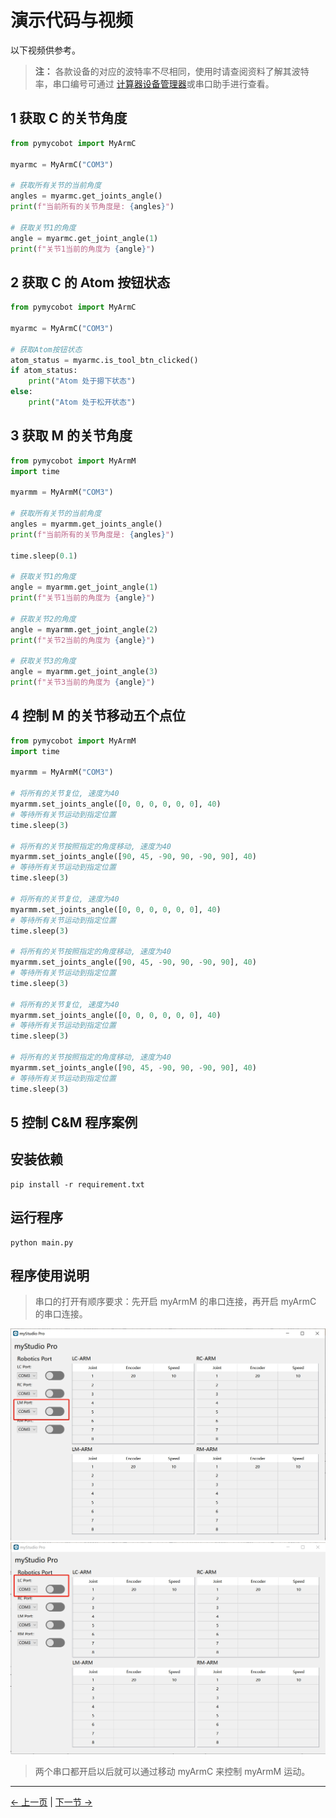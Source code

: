 # 演示代码与视频

以下视频供参考。

> **注：** 各款设备的对应的波特率不尽相同，使用时请查阅资料了解其波特率，串口编号可通过 [计算器设备管理器](https://docs.elephantrobotics.com/docs/gitbook-en/4-BasicApplication/4.1-myStudio/4.1.1-myStudio_download_driverinstalled.html#4113-how-to-distinguish-between-cp210x-chip-and-cp34x-chip)或串口助手进行查看。

## 1 获取 C 的关节角度

```python
from pymycobot import MyArmC

myarmc = MyArmC("COM3")

# 获取所有关节的当前角度
angles = myarmc.get_joints_angle()
print(f"当前所有的关节角度是: {angles}")

# 获取关节1的角度
angle = myarmc.get_joint_angle(1)
print(f"关节1当前的角度为 {angle}")
```

## 2 获取 C 的 Atom 按钮状态

```python
from pymycobot import MyArmC

myarmc = MyArmC("COM3")

# 获取Atom按钮状态
atom_status = myarmc.is_tool_btn_clicked()
if atom_status:
    print("Atom 处于摁下状态")
else:
    print("Atom 处于松开状态")

```

## 3 获取 M 的关节角度

```python
from pymycobot import MyArmM
import time

myarmm = MyArmM("COM3")

# 获取所有关节的当前角度
angles = myarmm.get_joints_angle()
print(f"当前所有的关节角度是: {angles}")

time.sleep(0.1)

# 获取关节1的角度
angle = myarmm.get_joint_angle(1)
print(f"关节1当前的角度为 {angle}")

# 获取关节2的角度
angle = myarmm.get_joint_angle(2)
print(f"关节2当前的角度为 {angle}")

# 获取关节3的角度
angle = myarmm.get_joint_angle(3)
print(f"关节3当前的角度为 {angle}")
```

## 4 控制 M 的关节移动五个点位

```python
from pymycobot import MyArmM
import time

myarmm = MyArmM("COM3")

# 将所有的关节复位, 速度为40
myarmm.set_joints_angle([0, 0, 0, 0, 0, 0], 40)
# 等待所有关节运动到指定位置
time.sleep(3)

# 将所有的关节按照指定的角度移动, 速度为40
myarmm.set_joints_angle([90, 45, -90, 90, -90, 90], 40)
# 等待所有关节运动到指定位置
time.sleep(3)

# 将所有的关节复位, 速度为40
myarmm.set_joints_angle([0, 0, 0, 0, 0, 0], 40)
# 等待所有关节运动到指定位置
time.sleep(3)

# 将所有的关节按照指定的角度移动, 速度为40
myarmm.set_joints_angle([90, 45, -90, 90, -90, 90], 40)
# 等待所有关节运动到指定位置
time.sleep(3)

# 将所有的关节复位, 速度为40
myarmm.set_joints_angle([0, 0, 0, 0, 0, 0], 40)
# 等待所有关节运动到指定位置
time.sleep(3)

# 将所有的关节按照指定的角度移动, 速度为40
myarmm.set_joints_angle([90, 45, -90, 90, -90, 90], 40)
# 等待所有关节运动到指定位置
time.sleep(3)
```

## 5 控制 C&M 程序案例

## 安装依赖

```shell
pip install -r requirement.txt
```

## 运行程序

```shell
python main.py
```

## 程序使用说明

> 串口的打开有顺序要求：先开启 myArmM 的串口连接，再开启 myArmC 的串口连接。

<img src="../../../resources/4-FunctionsAndApplications/6-SDKDevelopment/5.1 -BasedOnPythonDevelopmentAndUse/6_example/app_1.png" alt="7.1.1-7" style="zoom: 67%;" />

<img src="../../../resources/4-FunctionsAndApplications/6-SDKDevelopment/5.1 -BasedOnPythonDevelopmentAndUse/6_example/app_2.png" alt="7.1.1-1" style="zoom: 50%;" />

> 两个串口都开启以后就可以通过移动 myArmC 来控制 myArmM 运动。

---

[← 上一页](5_Handle_control.md) | [下一节 →]()
